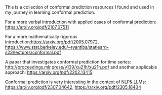 This is a collection of conformal prediction resources I found and used in my journey in learning conformal prediction.

For a more verbal introduction with applied cases of conformal prediction: https://arxiv.org/pdf/2107.07511

For a more mathematically rigorous introduction:https://arxiv.org/pdf/2005.07972, https://www.stat.berkeley.edu/~ryantibs/statlearn-s23/lectures/conformal.pdf

A paper that investigates conformal prediction for time series: http://proceedings.mlr.press/v139/xu21h/xu21h.pdf and another applicable approach: https://arxiv.org/pdf/2202.13415

Conformal prediction is very interesting in the context of NLP& LLMs: https://arxiv.org/pdf/2307.04642, https://arxiv.org/pdf/2305.18404
